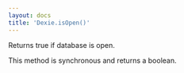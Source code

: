 ```yaml
---
layout: docs
title: 'Dexie.isOpen()'
---
```


Returns true if database is open.

This method is synchronous and returns a boolean.
